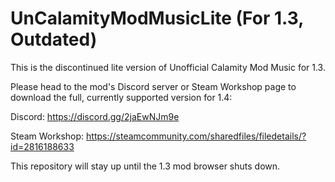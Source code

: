 # UnCalamityModMusicLite (For 1.3, Outdated)

This is the discontinued lite version of Unofficial Calamity Mod Music for 1.3. 

Please head to the mod's Discord server or Steam Workshop page to download the full, currently supported version for 1.4:

Discord: https://discord.gg/2jaEwNJm9e

Steam Workshop: https://steamcommunity.com/sharedfiles/filedetails/?id=2816188633

This repository will stay up until the 1.3 mod browser shuts down.
